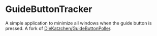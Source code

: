 # GuideButtonTracker

A simple application to minimize all windows when the guide button is pressed. A fork of [DieKatzchen/GuideButtonPoller](https://github.com/DieKatzchen/GuideButtonPoller).
